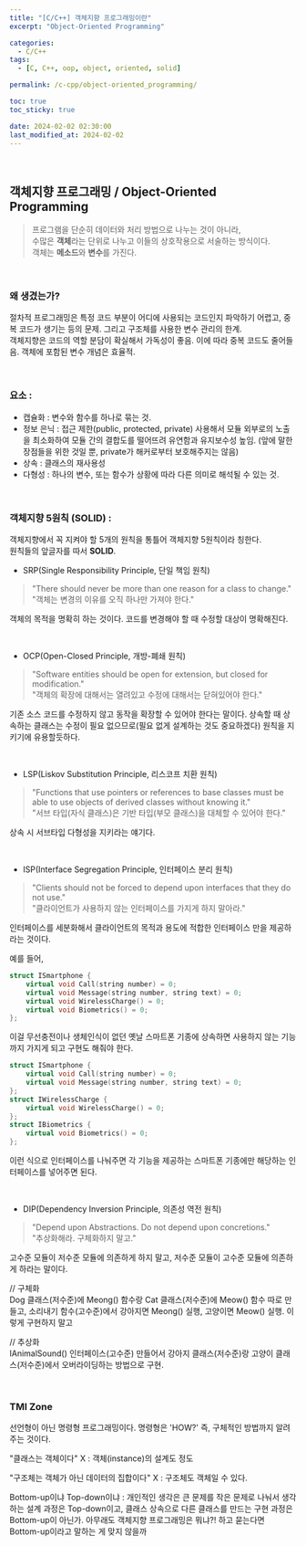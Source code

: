 ```yaml
---
title: "[C/C++] 객체지향 프로그래밍이란"
excerpt: "Object-Oriented Programming"

categories:
  - C/C++
tags:
  - [C, C++, oop, object, oriented, solid]

permalink: /c-cpp/object-oriented_programming/

toc: true
toc_sticky: true

date: 2024-02-02 02:30:00
last_modified_at: 2024-02-02
---
```

<br>


## 객체지향 프로그래밍 / Object-Oriented Programming

>프로그램을 단순히 데이터와 처리 방법으로 나누는 것이 아니라,<br>
>수많은 **객체**라는 단위로 나누고 이들의 상호작용으로 서술하는 방식이다.<br>
>객체는 **메소드**와 **변수**를 가진다. 

<br>

### 왜 생겼는가?
절차적 프로그래밍은 특정 코드 부분이 어디에 사용되는 코드인지 파악하기 어렵고, 중복 코드가 생기는 등의 문제. 그리고 구조체를 사용한 변수 관리의 한계.<br>
객체지향은 코드의 역할 분담이 확실해서 가독성이 좋음. 이에 따라 중복 코드도 줄어들음. 객체에 포함된 변수 개념은 효율적.

<br>

### 요소 :
- 캡슐화 : 변수와 함수를 하나로 묶는 것.
- 정보 은닉 : 접근 제한(public, protected, private) 사용해서 모듈 외부로의 노출을 최소화하여 모듈 간의 결합도를 떨어뜨려 유연함과 유지보수성 높임. (앞에 말한 장점들을 위한 것일 뿐, private가 해커로부터 보호해주지는 않음)
- 상속 : 클래스의 재사용성
- 다형성 : 하나의 변수, 또는 함수가 상황에 따라 다른 의미로 해석될 수 있는 것.

<br>

### 객체지향 5원칙 (SOLID) :

객체지향에서 꼭 지켜야 할 5개의 원칙을 통틀어 객체지향 5원칙이라 칭한다. <br>
원칙들의 앞글자를 따서 **SOLID**.

- SRP(Single Responsibility Principle, 단일 책임 원칙)
>"There should never be more than one reason for a class to change."<br>
>"객체는 변경의 이유를 오직 하나만 가져야 한다."

객체의 목적을 명확히 하는 것이다. 코드를 변경해야 할 때 수정할 대상이 명확해진다.

<br>

- OCP(Open-Closed Principle, 개방-폐쇄 원칙)
>"Software entities should be open for extension, but closed for modification."<br>
>"객체의 확장에 대해서는 열려있고 수정에 대해서는 닫혀있어야 한다."

기존 소스 코드를 수정하지 않고 동작을 확장할 수 있어야 한다는 말이다. 상속할 때 상속하는 클래스는 수정이 필요 없으므로(필요 없게 설계하는 것도 중요하겠다) 원칙을 지키기에 유용할듯하다. 

<br>

- LSP(Liskov Substitution Principle, 리스코프 치환 원칙)
>"Functions that use pointers or references to base classes must be able to use objects of derived classes without knowing it."<br>
>"서브 타입(자식 클래스)은 기반 타입(부모 클래스)을 대체할 수 있어야 한다."

상속 시 서브타입 다형성을 지키라는 얘기다.

<br>

- ISP(Interface Segregation Principle, 인터페이스 분리 원칙)
>"Clients should not be forced to depend upon interfaces that they do not use."<br>
>"클라이언트가 사용하지 않는 인터페이스를 가지게 하지 말아라."

인터페이스를 세분화해서 클라이언트의 목적과 용도에 적합한 인터페이스 만을 제공하라는 것이다.

예를 들어,

```cpp
struct ISmartphone {
    virtual void Call(string number) = 0;
    virtual void Message(string number, string text) = 0;
    virtual void WirelessCharge() = 0;
    virtual void Biometrics() = 0;
};
```

이걸 무선충전이나 생체인식이 없던 옛날 스마트폰 기종에 상속하면 사용하지 않는 기능까지 가지게 되고 구현도 해줘야 한다.

```cpp
struct ISmartphone {
    virtual void Call(string number) = 0;
    virtual void Message(string number, string text) = 0;
};
struct IWirelessCharge {
    virtual void WirelessCharge() = 0;
};
struct IBiometrics {
    virtual void Biometrics() = 0;
};
```

이런 식으로 인터페이스를 나눠주면 각 기능을 제공하는 스마트폰 기종에만 해당하는 인터페이스를 넣어주면 된다.

<br>

- DIP(Dependency Inversion Principle, 의존성 역전 원칙)
>"Depend upon Abstractions. Do not depend upon concretions."<br>
>"추상화해라. 구체화하지 말고."

고수준 모듈이 저수준 모듈에 의존하게 하지 말고, 저수준 모듈이 고수준 모듈에 의존하게 하라는 말이다. 

// 구체화<br>
Dog 클래스(저수준)에 Meong() 함수랑 Cat 클래스(저수준)에 Meow() 함수 따로 만들고, 소리내기 함수(고수준)에서 강아지면 Meong() 실행, 고양이면 Meow() 실행. 이렇게 구현하지 말고 

// 추상화<br>
IAnimalSound() 인터페이스(고수준) 만들어서 강아지 클래스(저수준)랑 고양이 클래스(저수준)에서 오버라이딩하는 방법으로 구현.

<br>

### TMI Zone
선언형이 아닌 명령형 프로그래밍이다. 명령형은 'HOW?' 즉, 구체적인 방법까지 알려주는 것이다.

"클래스는 객체이다" X : 객체(instance)의 설계도 정도

"구조체는 객체가 아닌 데이터의 집합이다" X : 구조체도 객체일 수 있다.

Bottom-up이냐 Top-down이냐 :
개인적인 생각은 큰 문제를 작은 문제로 나눠서 생각하는 설계 과정은 Top-down이고, 클래스 상속으로 다른 클래스를 만드는 구현 과정은 Bottom-up이 아닌가. 아무래도 객체지향 프로그래밍은 뭐냐?! 하고 묻는다면 Bottom-up이라고 말하는 게 맞지 않을까

